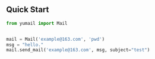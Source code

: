 
## Quick Start
```python
from yumail import Mail


mail = Mail('example@163.com', 'pwd')
msg = "hello."
mail.send_mail('example@163.com', msg, subject="test")
```
